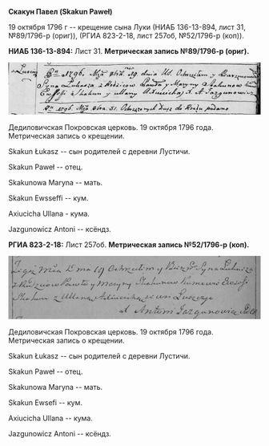 **Скакун Павел (Skakun Paweł)**

19 октября 1796 г -- крещение сына Луки (НИАБ 136-13-894, лист 31,
№89/1796-р (ориг)), (РГИА 823-2-18, лист 257об, №52/1796-р (коп)).

**НИАБ 136-13-894:** Лист 31. **Метрическая запись №89/1796-р (ориг).**

![](./media/e9549b437163791a70e9fb974a765de832ef0ead.png)

Дедиловичская Покровская церковь. 19 октября 1796 года. Метрическая
запись о крещении.

Skakun Łukasz -- сын родителей с деревни Лустичи.

Skakun Paweł -- отец.

Skakunowa Maryna -- мать.

Skakun Ewsseffi -- кум.

Axiucicha Ullana - кума.

Jazgunowicz Antoni -- ксёндз.

**РГИА 823-2-18:** Лист 257об. **Метрическая запись №52/1796-р (коп).**

![](./media/3476ad85bdd43b3147c6bbb217a4c23ab87170bf.png)

Дедиловичская Покровская церковь. 19 октября 1796 года. Метрическая
запись о крещении.

Skakun Łukasz -- сын родителей с деревни Лустичи.

Skakun Paweł -- отец.

Skakunowa Maryna -- мать.

Skakun Ewsefi -- кум.

Axiucicha Ullana -- кума.

Jazgunowicz Antoni -- ксёндз.
